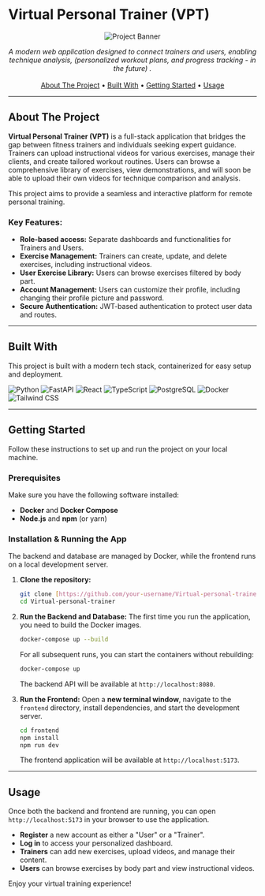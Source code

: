 # Virtual Personal Trainer (VPT)

<p align="center">
  <img src="https://placehold.co/800x200/1a202c/718096?text=Virtual+Personal+Trainer" alt="Project Banner">
</p>

<p align="center">
  <i>A modern web application designed to connect trainers and users, enabling technique analysis, (personalized workout plans, and progress tracking - in the future) .</i>
  <br>
  <br>
  <a href="#about-the-project">About The Project</a> •
  <a href="#built-with">Built With</a> •
  <a href="#getting-started">Getting Started</a> •
  <a href="#usage">Usage</a>
</p>

---

## About The Project

**Virtual Personal Trainer (VPT)** is a full-stack application that bridges the gap between fitness trainers and individuals seeking expert guidance. Trainers can upload instructional videos for various exercises, manage their clients, and create tailored workout routines. Users can browse a comprehensive library of exercises, view demonstrations, and will soon be able to upload their own videos for technique comparison and analysis.

This project aims to provide a seamless and interactive platform for remote personal training.

### Key Features:

* **Role-based access:** Separate dashboards and functionalities for Trainers and Users.
* **Exercise Management:** Trainers can create, update, and delete exercises, including instructional videos.
* **User Exercise Library:** Users can browse exercises filtered by body part.
* **Account Management:** Users can customize their profile, including changing their profile picture and password.
* **Secure Authentication:** JWT-based authentication to protect user data and routes.

---

## Built With

This project is built with a modern tech stack, containerized for easy setup and deployment.

<p align="left">
  <img src="https://img.shields.io/badge/Python-3776AB?style=for-the-badge&logo=python&logoColor=white" alt="Python">
  <img src="https://img.shields.io/badge/FastAPI-005571?style=for-the-badge&logo=fastapi" alt="FastAPI">
  <img src="https://img.shields.io/badge/React-20232A?style=for-the-badge&logo=react&logoColor=61DAFB" alt="React">
  <img src="https://img.shields.io/badge/TypeScript-007ACC?style=for-the-badge&logo=typescript&logoColor=white" alt="TypeScript">
  <img src="https://img.shields.io/badge/PostgreSQL-316192?style=for-the-badge&logo=postgresql&logoColor=white" alt="PostgreSQL">
  <img src="https://img.shields.io/badge/Docker-2496ED?style=for-the-badge&logo=docker&logoColor=white" alt="Docker">
  <img src="https://img.shields.io/badge/Tailwind_CSS-38B2AC?style=for-the-badge&logo=tailwind-css&logoColor=white" alt="Tailwind CSS">
</p>

---

## Getting Started

Follow these instructions to set up and run the project on your local machine.

### Prerequisites

Make sure you have the following software installed:
* **Docker** and **Docker Compose**
* **Node.js** and **npm** (or yarn)

### Installation & Running the App

The backend and database are managed by Docker, while the frontend runs on a local development server.

1.  **Clone the repository:**
    ```sh
    git clone [https://github.com/your-username/Virtual-personal-trainer.git](https://github.com/your-username/Virtual-personal-trainer.git)
    cd Virtual-personal-trainer
    ```

2.  **Run the Backend and Database:**
    The first time you run the application, you need to build the Docker images.
    ```sh
    docker-compose up --build
    ```
    For all subsequent runs, you can start the containers without rebuilding:
    ```sh
    docker-compose up
    ```
    The backend API will be available at `http://localhost:8080`.

3.  **Run the Frontend:**
    Open a **new terminal window**, navigate to the `frontend` directory, install dependencies, and start the development server.
    ```sh
    cd frontend
    npm install
    npm run dev
    ```
    The frontend application will be available at `http://localhost:5173`.

---

## Usage

Once both the backend and frontend are running, you can open `http://localhost:5173` in your browser to use the application.

* **Register** a new account as either a "User" or a "Trainer".
* **Log in** to access your personalized dashboard.
* **Trainers** can add new exercises, upload videos, and manage their content.
* **Users** can browse exercises by body part and view instructional videos.

Enjoy your virtual training experience!
